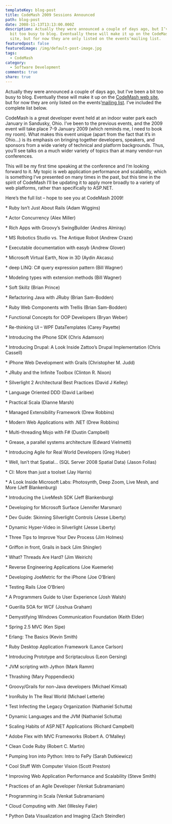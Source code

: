 ```yaml
---
templateKey: blog-post
title: CodeMash 2009 Sessions Announced
path: blog-post
date: 2008-11-13T13:13:00.000Z
description: Actually they were announced a couple of days ago, but I’ve been a
  bit too busy to blog. Eventually these will make it up on the CodeMash web
  site, but for now they are only listed on the events’mailing list.
featuredpost: false
featuredimage: /img/default-post-image.jpg
tags:
  - CodeMash
category:
  - Software Development
comments: true
share: true
---
```

Actually they were announced a couple of days ago, but I’ve been a bit too busy to blog. Eventually these will make it up on the [CodeMash web site](http://codemash.org/), but for now they are only listed on the events’[mailing list](http://groups.google.com/group/codemash/browse_thread/thread/bcf4ff78a44b0b21). I’ve included the complete list below.

CodeMash is a great developer event held at an indoor water park each January in Sandusky, Ohio. I’ve been to the previous events, and the 2009 event will take place 7-9 January 2009 (which reminds me, I need to book my room). What makes this event unique (apart from the fact that it’s in Ohio…) is its emphasis on bringing together developers, speakers, and sponsors from a wide variety of technical and platform backgrounds. Thus, you’ll see talks on a much wider variety of topics than at many vendor-run conferences.

This will be my first time speaking at the conference and I’m looking forward to it. My topic is web application performance and scalability, which is something I’ve presented on many times in the past, but this time in the spirit of CodeMash I’ll be updating it to apply more broadly to a variety of web platforms, rather than specifically to ASP.NET.

Here’s the full list – hope to see you at CodeMash 2009!

\* Ruby Isn’t Just About Rails (Adam Wiggins)

\* Actor Concurrency (Alex Miller)

\* Rich Apps with Groovy’s SwingBuilder (Andres Almiray)

\* MS Robotics Studio vs. The Antique Robot (Andrew Craze)

\* Executable documentation with easyb (Andrew Glover)

\* Microsoft Virtual Earth, Now in 3D (Aydin Akcasu)

\* deep LINQ: C# query expression pattern (Bill Wagner)

\* Modeling types with extension methods (Bill Wagner)

\* Soft Skillz (Brian Prince)

\* Refactoring Java with JRuby (Brian Sam-Bodden)

\* Ruby Web Components with Trellis (Brian Sam-Bodden)

\* Functional Concepts for OOP Developers (Bryan Weber)

\* Re-thinking UI – WPF DataTemplates (Carey Payette)

\* Introducing the iPhone SDK (Chris Adamson)

\* Introducing Drupal: A Look Inside Zattoo’s Drupal Implementation (Chris Cassell)

\* iPhone Web Development with Grails (Christopher M. Judd)

\* JRuby and the Infinite Toolbox (Clinton R. Nixon)

\* Silverlight 2 Architectural Best Practices (David J Kelley)

\* Language Oriented DDD (David Laribee)

\* Practical Scala (Dianne Marsh)

\* Managed Extensibility Framework (Drew Robbins)

\* Modern Web Applications with .NET (Drew Robbins)

\* Multi-threading Mojo with F# (Dustin Campbell)

\* Grease, a parallel systems architecture (Edward Vielmetti)

\* Introducing Agile for Real World Developers (Greg Huber)

\* Well, Isn’t that Spatial… (SQL Server 2008 Spatial Data) (Jason Follas)

\* CI: More than just a toolset (Jay Harris)

\* A Look Inside Microsoft Labs: Photosynth, Deep Zoom, Live Mesh, and More (Jeff Blankenburg)

\* Introducing the LiveMesh SDK (Jeff Blankenburg)

\* Developing for Microsoft Surface (Jennifer Marsman)

\* Dev Guide: Skinning Silverlight Controls (Jesse Liberty)

\* Dynamic Hyper-Video in Silverlight (Jesse Liberty)

\* Three Tips to Improve Your Dev Process (Jim Holmes)

\* Griffon in front, Grails in back (Jim Shingler)

\* What? Threads Are Hard? (Jim Weirich)

\* Reverse Engineering Applications (Joe Kuemerle)

\* Developing JoeMetric for the iPhone (Joe O’Brien)

\* Testing Rails (Joe O’Brien)

\* A Programmers Guide to User Experience (Josh Walsh)

\* Guerilla SOA for WCF (Joshua Graham)

\* Demystifying Windows Communication Foundation (Keith Elder)

\* Spring 2.5 MVC (Ken Sipe)

\* Erlang: The Basics (Kevin Smith)

\* Ruby Desktop Application Framework (Lance Carlson)

\* Introducing Prototype and Scriptaculous (Leon Gersing)

\* JVM scripting with Jython (Mark Ramm)

\* Thrashing (Mary Poppendieck)

\* Groovy/Grails for non-Java developers (Michael Kimsal)

\* IronRuby In The Real World (Michael Letterle)

\* Test Infecting the Legacy Organization (Nathaniel Schutta)

\* Dynamic Languages and the JVM (Nathaniel Schutta)

\* Scaling Habits of ASP.NET Applications (Richard Campbell)

\* Adobe Flex with MVC Frameworks (Robert A. O’Malley)

\* Clean Code Ruby (Robert C. Martin)

\* Pumping Iron into Python: Intro to FePy (Sarah Dutkiewicz)

\* Cool Stuff With Computer Vision (Scott Preston)

\* Improving Web Application Performance and Scalability (Steve Smith)

\* Practices of an Agile Developer (Venkat Subramaniam)

\* Programming in Scala (Venkat Subramaniam)

\* Cloud Computing with .Net (Wesley Faler)

\* Python Data Visualization and Imaging (Zach Steindler)